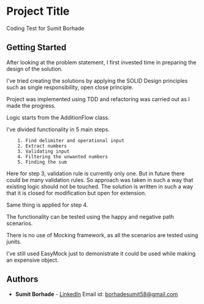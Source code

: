 # Project Title

Coding Test for Sumit Borhade

## Getting Started
After looking at the problem statement, I first invested time in preparing the design of the solution.

I've tried creating the solutions by applying the SOLID Design principles such as single responsibility, open close principle.

Project was implemented using TDD and refactoring was carried out as I made the progress.

Logic starts from the AdditionFlow class.

I've divided functionality in 5 main steps.
```
	1. Find delimiter and operational input
	2. Extract numbers
	3. Validating input
	4. Filtering the unwanted numbers
	5. Finding the sum 
```
Here for step 3, validation rule is currently only one. But in future there could be many validation rules. So approach was taken in such a way that existing logic should not be touched. The solution is written in such a way that it is closed for modification but open for extension.

Same thing is applied for step 4.

The functionality can be tested using the happy and negative path scenarios.

There is no use of Mocking framework, as all the scenarios are tested using junits.

I've still used EasyMock just to demonistrate it could be used while making an expensive object.

## Authors

* **Sumit Borhade** - [LinkedIn](https://www.linkedin.com/in/sumit-borhade-73b6a96a/)
Email id: borhadesumit58@gmail.com
